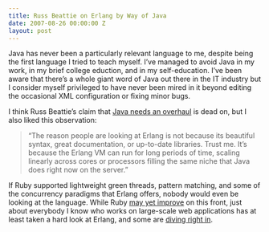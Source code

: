 ```yaml
---
title: Russ Beattie on Erlang by Way of Java
date: 2007-08-26 00:00:00 Z
layout: post
---
```


Java has never been a particularly relevant language to me, despite being the first language I tried to teach myself. I’ve managed to avoid Java in my work, in my brief college eduction, and in my self-education. I’ve been aware that there’s a whole giant word of Java out there in the IT industry but I consider myself privileged to have never been mired in it beyond editing the occasional XML configuration or fixing minor bugs.

I think Russ Beattie’s claim that [Java needs an overhaul](http://www.russellbeattie.com/blog/java-needs-an-overhaul) is dead on, but I also liked this observation:

> “The reason people are looking at Erlang is not because its beautiful syntax, great documentation, or up-to-date libraries. Trust me. It’s because the Erlang VM can run for long periods of time, scaling linearly across cores or processors filling the same niche that Java does right now on the server.”

If Ruby supported lightweight green threads, pattern matching, and some of the concurrency paradigms that Erlang offers, nobody would even be looking at the language. While Ruby [may yet improve](http://www.infoq.com/news/2007/08/ruby-1-9-fibers) on this front, just about everybody I know who works on large-scale web applications has at least taken a hard look at Erlang, and some are [diving right in](http://www.postneo.com/2007/08/26/there-is-an-erlang-community-its-just-smaller-than-youre-used-to).

